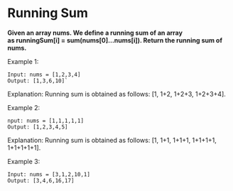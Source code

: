 # Running Sum
**Given an array nums. We define a running sum of an array as runningSum[i] = sum(nums[0]…nums[i]). Return the running sum of nums.**

Example 1:
```
Input: nums = [1,2,3,4] 
Output: [1,3,6,10]`
```
Explanation: Running sum is obtained as follows: [1, 1+2, 1+2+3, 1+2+3+4].

Example 2:

```
nput: nums = [1,1,1,1,1]
Output: [1,2,3,4,5]
```
Explanation: Running sum is obtained as follows: [1, 1+1, 1+1+1, 1+1+1+1, 1+1+1+1+1].

Example 3:
```
Input: nums = [3,1,2,10,1]
Output: [3,4,6,16,17]
```
